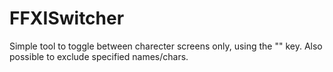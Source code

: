 # FFXISwitcher

Simple tool to toggle between charecter screens only, using the  "\" key. Also possible to exclude specified names/chars.
